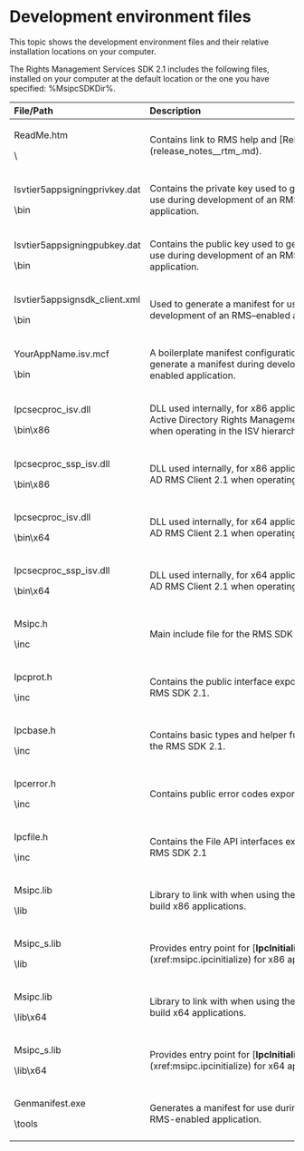 Development environment files
==================================================================

This topic shows the development environment files and their relative installation locations on your computer.

The Rights Management Services SDK 2.1 includes the following files, installed on your computer at the default location or the one you have specified: %MsipcSDKDir%.

<table>
<colgroup>
<col width="50%" />
<col width="50%" />
</colgroup>
<thead>
<tr class="header">
<th align="left">File/Path</th>
<th align="left">Description</th>
</tr>
</thead>
<tbody>
<tr class="odd">
<td align="left"><p>ReadMe.htm</p>
<p>\</p></td>
<td align="left"><p>Contains link to RMS help and [Release notes](release_notes__rtm_.md).</p></td>
</tr>
<tr class="even">
<td align="left"><p>Isvtier5appsigningprivkey.dat</p>
<p>\bin</p></td>
<td align="left"><p>Contains the private key used to generate a manifest for use during development of an RMS–enabled application.</p></td>
</tr>
<tr class="odd">
<td align="left"><p>Isvtier5appsigningpubkey.dat</p>
<p>\bin</p></td>
<td align="left"><p>Contains the public key used to generate a manifest for use during development of an RMS–enabled application.</p></td>
</tr>
<tr class="even">
<td align="left"><p>Isvtier5appsignsdk_client.xml</p>
<p>\bin</p></td>
<td align="left"><p>Used to generate a manifest for use during development of an RMS–enabled application.</p></td>
</tr>
<tr class="odd">
<td align="left"><p>YourAppName.isv.mcf</p>
<p>\bin</p></td>
<td align="left"><p>A boilerplate manifest configuration file you can use to generate a manifest during development of an RMS–enabled application.</p></td>
</tr>
<tr class="even">
<td align="left"><p>Ipcsecproc_isv.dll</p>
<p>\bin\x86</p></td>
<td align="left"><p>DLL used internally, for x86 applications, by the Active Directory Rights Management Services Client 2.1 when operating in the ISV hierarchy.</p></td>
</tr>
<tr class="odd">
<td align="left"><p>Ipcsecproc_ssp_isv.dll</p>
<p>\bin\x86</p></td>
<td align="left"><p>DLL used internally, for x86 applications, by the AD RMS Client 2.1 when operating in the ISV hierarchy.</p></td>
</tr>
<tr class="even">
<td align="left"><p>Ipcsecproc_isv.dll</p>
<p>\bin\x64</p></td>
<td align="left"><p>DLL used internally, for x64 applications, by the AD RMS Client 2.1 when operating in the ISV hierarchy.</p></td>
</tr>
<tr class="odd">
<td align="left"><p>Ipcsecproc_ssp_isv.dll</p>
<p>\bin\x64</p></td>
<td align="left"><p>DLL used internally, for x64 applications, by the AD RMS Client 2.1 when operating in the ISV hierarchy.</p></td>
</tr>
<tr class="even">
<td align="left"><p>Msipc.h</p>
<p>\inc</p></td>
<td align="left"><p>Main include file for the RMS SDK 2.1.</p></td>
</tr>
<tr class="odd">
<td align="left"><p>Ipcprot.h</p>
<p>\inc</p></td>
<td align="left"><p>Contains the public interface exported by the RMS SDK 2.1.</p></td>
</tr>
<tr class="even">
<td align="left"><p>Ipcbase.h</p>
<p>\inc</p></td>
<td align="left"><p>Contains basic types and helper functions exported by the RMS SDK 2.1.</p></td>
</tr>
<tr class="odd">
<td align="left"><p>Ipcerror.h</p>
<p>\inc</p></td>
<td align="left"><p>Contains public error codes exported by RMS SDK 2.1.</p></td>
</tr>
<tr class="even">
<td align="left"><p>Ipcfile.h</p>
<p>\inc</p></td>
<td align="left"><p>Contains the File API interfaces exported by the RMS SDK 2.1</p></td>
</tr>
<tr class="odd">
<td align="left"><p>Msipc.lib</p>
<p>\lib</p></td>
<td align="left"><p>Library to link with when using the RMS SDK 2.1 to build x86 applications.</p></td>
</tr>
<tr class="even">
<td align="left"><p>Msipc_s.lib</p>
<p>\lib</p></td>
<td align="left"><p>Provides entry point for [<strong>IpcInitialize</strong>](xref:msipc.ipcinitialize) for x86 applications.</p></td>
</tr>
<tr class="odd">
<td align="left"><p>Msipc.lib</p>
<p>\lib\x64</p></td>
<td align="left"><p>Library to link with when using the RMS SDK 2.1 to build x64 applications.</p></td>
</tr>
<tr class="even">
<td align="left"><p>Msipc_s.lib</p>
<p>\lib\x64</p></td>
<td align="left"><p>Provides entry point for [<strong>IpcInitialize</strong>](xref:msipc.ipcinitialize) for x64 applications.</p></td>
</tr>
<tr class="odd">
<td align="left"><p>Genmanifest.exe</p>
<p>\tools</p></td>
<td align="left"><p>Generates a manifest for use during development of an RMS-enabled application.</p></td>
</tr>
</tbody>
</table>

 

 

 



